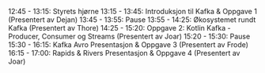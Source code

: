 12:45 - 13:15: Styrets hjørne
13:15 - 13:45: Introduksjon til Kafka & Oppgave 1 (Presentert av Dejan)
13:45 - 13:55: Pause
13:55 - 14:25: Økosystemet rundt Kafka (Presentert av Thore)
14:25 - 15:20: Oppgave 2: Kotlin Kafka - Producer, Consumer og Streams (Presentert av Joar)
15:20 - 15:30: Pause
15:30 - 16:15: Kafka Avro Presentasjon & Oppgave 3 (Presentert av Frode)
16:15 - 17:00: Rapids & Rivers Presentasjon & Oppgave 4 (Presentert av Joar)
